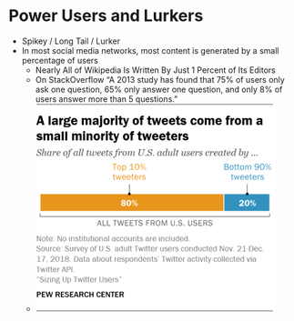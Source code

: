 # Power Users and Lurkers
- Spikey / Long Tail / Lurker
- In most social media networks, most content is generated by a small percentage of users
  - Nearly All of Wikipedia Is Written By Just 1 Percent of Its Editors
  - On StackOverflow “A 2013 study has found that 75% of users only ask one question, 65% only answer one question, and only 8% of users answer more than 5 questions.”
  - ![](twitter_stats.png)
